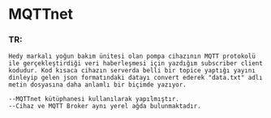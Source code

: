 # MQTTnet
### TR: <br>
    Hedy markalı yoğun bakım ünitesi olan pompa cihazının MQTT protokolü ile gerçekleştirdiği veri haberleşmesi için yazdığım subscriber client kodudur. Kod kısaca cihazın serverda belli bir topice yaptığı yayını dinleyip gelen json formatındaki datayı convert ederek "data.txt" adlı metin dosyasına daha anlamlı bir biçimde yazıyor.
     
    --MQTTnet kütüphanesi kullanılarak yapılmıştır.
    --Cihaz ve MQTT Broker aynı yerel ağda bulunmaktadır.
